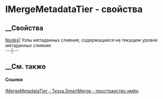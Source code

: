 # IMergeMetadataTier - свойства
##  __Свойства
[Nodes](P_Tessa_SmartMerge_IMergeMetadataTier_Nodes.htm)|  Узлы метаданных
слияния, содержащиеся на текущем уровне метаданных слияния  
---|---  
## __См. также
#### Ссылки
[IMergeMetadataTier - ](T_Tessa_SmartMerge_IMergeMetadataTier.htm)
[Tessa.SmartMerge - пространство имён](N_Tessa_SmartMerge.htm)
